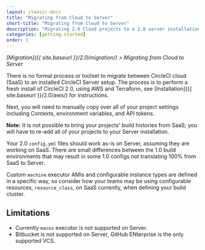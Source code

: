 ```yaml
---
layout: classic-docs
title: "Migrating from Cloud to Server"
short-title: "Migrating from Cloud to Server"
description: "Migrating 2.0 Cloud projects to a 2.0 server installation"
categories: [getting-started]
order: 1
---
```


*[Migration]({{ site.baseurl }}/2.0/migration/) > Migrating from Cloud to Server*

There is no formal process or toolset to migrate between CircleCI cloud (SaaS) to an installed CircleCI Server setup.
The process is to perform a fresh install of CircleCI 2.0, using AWS and Terraform, see [Installation]({{ site.baseurl }}/2.0/aws/) for instructions.

Next, you will need to manually copy over all of your project settings including Contexts, environment variables, and API tokens.

**Note:** It is not possible to bring your projects' build histories from SaaS; you will have to re-add all of your projects to your Server installation.

Your 2.0 `config.yml` files should work as-is on Server, assuming they are working on SaaS. There are small differences between the 1.0 build environments that may result in some 1.0 configs not translating 100% from SaaS to Server. 

Custom `machine` executor AMIs and configurable instance types are defined in a specific way, so consider how your teams may be using configurable resources, `resource_class`, on SaaS currently, when defining your build cluster.

## Limitations 

- Currently `macos` executor is not supported on Server.
- Bitbucket is not supported on Server, GitHub ENterprise is the only supported VCS.

